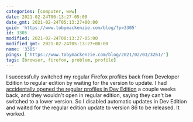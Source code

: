 ```yaml
---
categories: [computer, www]
date: 2021-02-24T00:13:27-05:00
date_gmt: 2021-02-24T05:13:27+00:00
guid: 'https://www.tobymackenzie.com/blog/?p=3305'
id: 3305
modified: 2021-02-24T00:13:27-05:00
modified_gmt: 2021-02-24T05:13:27+00:00
name: '3305'
pings: ['https://www.tobymackenzie.com/blog/2021/02/03/3261/']
tags: [browser, firefox, problem, profile]
---
```


I successfully switched my regular Firefox profiles back from Developer Edition to regular edition by waiting for the version to update.<!--more-->  I had [accidentally opened the regular profiles in Dev Edition](https://www.tobymackenzie.com/blog/2021/02/03/3261/) a couple weeks back, and they wouldn't open in regular edition, saying they can't be switched to a lower version.  So I disabled automatic updates in Dev Edition and waited for the regular edition update to version 86 to be released.  It worked.
